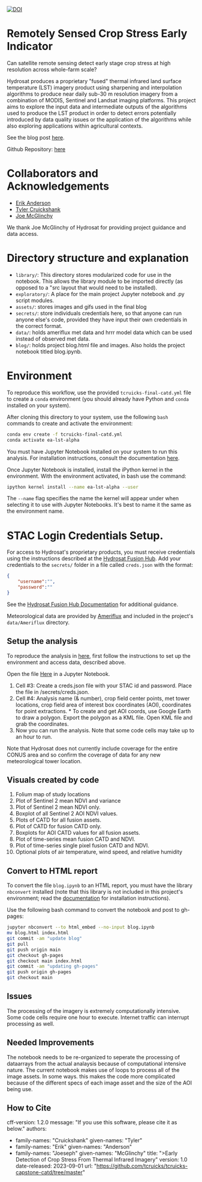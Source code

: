 [![DOI](https://zenodo.org/badge/627146632.svg)](https://zenodo.org/badge/latestdoi/627146632)

# Remotely Sensed Crop Stress Early Indicator

Can satellite remote sensing detect early stage crop stress at high resolution across whole-farm scale?

Hydrosat produces a proprietary "fused" thermal infrared land surface temperature (LST) imagery product using sharpening and interpolation algorithms to produce near daily sub-30 m resolution imagery from a combination of MODIS, Sentinel and Landsat imaging platforms. This project aims to explore the input data and intermediate outputs of the algorithms used to produce the LST product in order to detect errors potentially introduced by data quality issues or the application of the algorithms while also exploring applications within agricultural contexts.

See the blog post [here](https://tcruicks.github.io/blog.html).

Github Repository: [here](https://github.com/tcruicks/tcruicks-capstone-catd/tree/master)

# Collaborators and Acknowledgements

- [Erik Anderson](https://github.com/eriktuck)
- [Tyler Cruickshank](https://github.com/tcruicks)
- [Joe McGlinchy](https://github.com/joemcglinchy)

We thank Joe McGlinchy of Hydrosat for providing project guidance and data access.

# Directory structure and explanation

* `library/`: This directory stores modularized code for use in the notebook. This allows the library module to be imported directly (as opposed to a "src layout that would need to be installed).
* `exploratory/`: A place for the main project Jupyter notebook and .py script modules.
* `assets/`: stores images and gifs used in the final blog
* `secrets/`: store individuals credentials here, so that anyone can run anyone else's code, provided they have input their own credentials in the correct format.
* `data/`: holds ameriflux met data and hrrr model data which can be used instead of observed met data.
* `blog/`: holds project blog.html file and images.  Also holds the project notebook titled blog.ipynb.

# Environment
To reproduce this workflow, use the provided `tcruicks-final-catd.yml` file to create a `conda` environment (you should already have Python and `conda` installed on your system).

After cloning this directory to your system, use the following `bash` commands to create and activate the environment:

```bash
conda env create -f tcruicks-final-catd.yml
conda activate ea-lst-alpha
```

You must have Jupyter Notebook installed on your system to run this analysis. For installation instructions, consult the documentation [here](https://jupyter.org/).

Once Jupyter Notebook is installed, install the iPython kernel in the environment. With the environment activated, in bash use the command:

```bash
ipython kernel install --name ea-lst-alpha --user
```

The `--name` flag specifies the name the kernel will appear under when selecting it to use with Jupyter Notebooks. It's best to name it the same as the environment name.

# STAC Login Credentials Setup.

For access to Hydrosat's proprietary products, you must receive credentials using the instructions described at the [Hydrosat Fusion Hub](https://hydrosat.github.io/fusion-hub-docs/intro.html). Add your credentials to the `secrets/` folder in a file called `creds.json` with the format:

```json
{
    "username":"",
    "password":""
}
```
See the [Hydrosat Fusion Hub Documentation](https://hydrosat.github.io/fusion-hub-docs/intro.html) for additional guidance.

Meteorological data are provided by [Ameriflux](https://ameriflux.lbl.gov/) and included in the project's `data/Ameriflux` directory.

## Setup the analysis
To reproduce the analysis in [here](https://tcruicks.github.io/blog.html), first follow the instructions to set up the environment and access data, described above. 

Open the file [Here](https://github.com/tcruicks/tcruicks-capstone-catd/blob/master/exploratory/tcruicks-final-catd.ipynb) in a Jupyter Notebook.

1) Cell #3: Create a creds.json file with your STAC id and password.  Place the file in /secrets/creds.json.
2) Cell #4: Analysis name (& number), crop field center points, met tower locations, crop field area of interest box coordinates (AOI), coordinates for point extractions. * To create and get AOI coords, use Google Earth to draw a polygon.  Export the polygon as a KML file.  Open KML file and grab the coordinates.
3) Now you can run the analysis.  Note that some code cells may take up to an hour to run.
  
Note that Hydrosat does not currently include coverage for the entire CONUS area and so confirm the coverage of data for any new meteorological tower location.

## Visuals created by code

1. Folium map of study locations
2. Plot of Sentinel 2 mean NDVI and variance
3. Plot of Sentinel 2 mean NDVI only.
4. Boxplot of all Sentinel 2 AOI NDVI values.
5. Plots of CATD for all fusion assets.
6. Plot of CATD for fusion CATD only.
7. Boxplots for AOI CATD values for all fusion assets.
8. Plot of time-series mean fusion CATD and NDVI.
9. Plot of time-series single pixel fusion CATD and NDVI.
10. Optional plots of air temperature, wind speed, and relative humidity

## Convert to HTML report
To convert the file `blog.ipynb` to an HTML report, you must have the library `nbconvert` installed (note that this library is not included in this project's environment; read the [documentation](https://nbconvert.readthedocs.io/en/latest/) for installation instructions). 

Use the following bash command to convert the notebook and post to gh-pages:

```bash
jupyter nbconvert --to html_embed --no-input blog.ipynb
mv blog.html index.html
git commit -am "update blog"
git pull
git push origin main
git checkout gh-pages
git checkout main index.html
git commit -am "updating gh-pages"
git push origin gh-pages
git checkout main
```

## Issues 
The processing of the imagery is extremely computationally intensive.  Some code cells require one hour to execute.  Internet traffic can interrupt processing as well. 

## Needed Improvements
The notebook needs to be re-organized to seperate the processing of dataarrays from the actual analaysis because of computational intensive nature.  The current notebook makes use of loops to process all of the image assets.  In some ways. this makes the code more complicated because of the different specs of each image asset and the size of the AOI being use.

## How to Cite
cff-version: 1.2.0
message: "If you use this software, please cite it as below."
authors:
- family-names: "Cruickshank"
  given-names: "Tyler"
- family-names: "Erik"
  given-names: "Anderson"
- family-names: "Joeseph"
  given-names: "McGlinchy"
title: ">Early Detection of Crop Stress From Thermal Infrared Imagery"
version: 1.0
date-released: 2023-09-01
url: "https://github.com/tcruicks/tcruicks-capstone-catd/tree/master"
